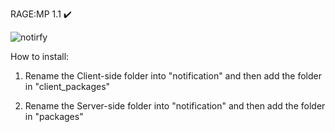  RAGE:MP 1.1 ✔️ 

![notirfy](https://user-images.githubusercontent.com/77588421/129729089-02a03b51-df46-40d4-9dbc-fcd20680d2e5.PNG)

How to install:

1. Rename the Client-side folder into "notification" and then add the folder in "client_packages"

2. Rename the Server-side folder into "notification" and then add the folder in "packages"
